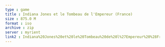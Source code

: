 ```yaml
---
type : game
title : Indiana Jones et le Tombeau de l'Empereur (France)
size : 875.0 M
format : iso
archive : zip
server : myrient
link2 : Indiana%20Jones%20et%20le%20Tombeau%20de%20l%27Empereur%20%28France%29
---
```

